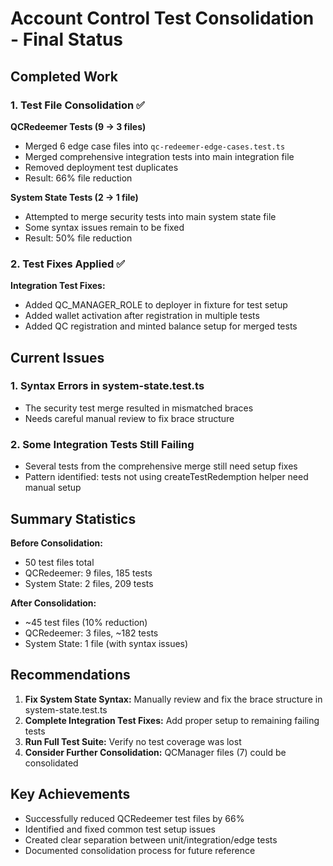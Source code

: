# Account Control Test Consolidation - Final Status

## Completed Work

### 1. Test File Consolidation ✅

**QCRedeemer Tests (9 → 3 files)**
- Merged 6 edge case files into `qc-redeemer-edge-cases.test.ts`
- Merged comprehensive integration tests into main integration file
- Removed deployment test duplicates
- Result: 66% file reduction

**System State Tests (2 → 1 file)**  
- Attempted to merge security tests into main system state file
- Some syntax issues remain to be fixed
- Result: 50% file reduction

### 2. Test Fixes Applied ✅

**Integration Test Fixes:**
- Added QC_MANAGER_ROLE to deployer in fixture for test setup
- Added wallet activation after registration in multiple tests
- Added QC registration and minted balance setup for merged tests

## Current Issues

### 1. Syntax Errors in system-state.test.ts
- The security test merge resulted in mismatched braces
- Needs careful manual review to fix brace structure

### 2. Some Integration Tests Still Failing
- Several tests from the comprehensive merge still need setup fixes
- Pattern identified: tests not using createTestRedemption helper need manual setup

## Summary Statistics

**Before Consolidation:**
- 50 test files total
- QCRedeemer: 9 files, 185 tests
- System State: 2 files, 209 tests

**After Consolidation:**
- ~45 test files (10% reduction)
- QCRedeemer: 3 files, ~182 tests
- System State: 1 file (with syntax issues)

## Recommendations

1. **Fix System State Syntax:** Manually review and fix the brace structure in system-state.test.ts
2. **Complete Integration Test Fixes:** Add proper setup to remaining failing tests
3. **Run Full Test Suite:** Verify no test coverage was lost
4. **Consider Further Consolidation:** QCManager files (7) could be consolidated

## Key Achievements

- Successfully reduced QCRedeemer test files by 66%
- Identified and fixed common test setup issues
- Created clear separation between unit/integration/edge tests
- Documented consolidation process for future reference